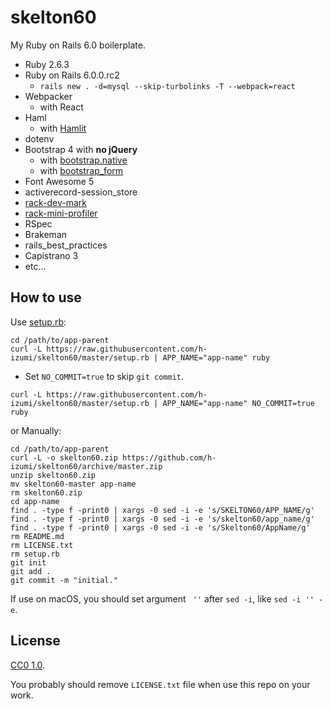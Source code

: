 # skelton60

My Ruby on Rails 6.0 boilerplate.

* Ruby 2.6.3
* Ruby on Rails 6.0.0.rc2
  * `rails new . -d=mysql --skip-turbolinks -T --webpack=react`
* Webpacker
  * with React
* Haml
  * with [Hamlit](https://github.com/k0kubun/hamlit)
* dotenv
* Bootstrap 4 with **no jQuery**
  * with [bootstrap.native](https://thednp.github.io/bootstrap.native/)
  * with [bootstrap_form](https://github.com/bootstrap-ruby/bootstrap_form)
* Font Awesome 5
* activerecord-session_store
* [rack-dev-mark](https://github.com/dtaniwaki/rack-dev-mark)
* [rack-mini-profiler](https://github.com/MiniProfiler/rack-mini-profiler)
* RSpec
* Brakeman
* rails_best_practices
* Capistrano 3
* etc...

## How to use

Use [setup.rb](https://raw.githubusercontent.com/h-izumi/skelton60/master/setup.rb):

```shell
cd /path/to/app-parent
curl -L https://raw.githubusercontent.com/h-izumi/skelton60/master/setup.rb | APP_NAME="app-name" ruby
```

* Set `NO_COMMIT=true` to skip `git commit`.

```shell
curl -L https://raw.githubusercontent.com/h-izumi/skelton60/master/setup.rb | APP_NAME="app-name" NO_COMMIT=true ruby
```

or Manually:

```shell
cd /path/to/app-parent
curl -L -o skelton60.zip https://github.com/h-izumi/skelton60/archive/master.zip
unzip skelton60.zip
mv skelton60-master app-name
rm skelton60.zip
cd app-name
find . -type f -print0 | xargs -0 sed -i -e 's/SKELTON60/APP_NAME/g'
find . -type f -print0 | xargs -0 sed -i -e 's/skelton60/app_name/g'
find . -type f -print0 | xargs -0 sed -i -e 's/Skelton60/AppName/g'
rm README.md
rm LICENSE.txt
rm setup.rb
git init
git add .
git commit -m "initial."
```

If use on macOS, you should set argument ` ''` after `sed -i`, like `sed -i '' -e`.

## License

[CC0 1.0](https://creativecommons.org/publicdomain/zero/1.0/deed).

You probably should remove `LICENSE.txt` file when use this repo on your work.
